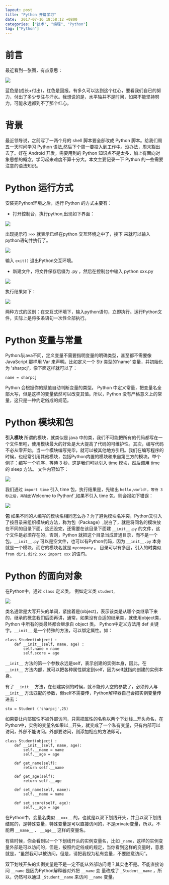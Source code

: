 ```yaml
---
layout: post
title: "Python 开篇学习"
date:  2017-07-16 18:58:12 +0800
categories: ["技术", "编程", "Python"]
tag: ["Python"]
---
```


# 前言
最近看到一张图，有点意思：

![](/assets/images/技术/编程/python/python%20开篇学习/pic1.jpg)

蓝色是(成长+付出)，红色是回报。有多久可以达到这个红心，要看我们自已的努力，付出了多少专注与汗水。我想说的是，水平轴并不是时间，如果不能坚持努力，可能永远都到不了那个红心。

# 背景
最近领导说，之前写了一两个月的 shell 脚本要全部改成 Python 脚本。给我们周五一天时间学习 Python 语法,然后下个周一要投入到工作中。没办法，周末豁出去了。好在 Android 开发，需要用到的 Python 知识点不是太多，加上有面向对象思想的概念，学习起来难度不算十分大。本文主要记录一下 Python 的一些需要注意的语法知识。

# Python 运行方式
安装完Python环境之后，运行 Python 的方式主要有：
- 打开控制台，执行python,出现如下界面：

![](/assets/images/技术/编程/python/python%20开篇学习/pic2.jpg)

出现提示符 `>>>` 就表示已经在python 交互环境之中了，接下
来就可以输入python语句并执行了。

![](/assets/images/技术/编程/python/python%20开篇学习/pic3.jpg)

输入 `exit()` 退出Python交互环境。

- 新建文件，将文件保存后缀为 .py ，然后在控制台中输入 python xxx.py

![](/assets/images/技术/编程/python/python%20开篇学习/pic4.jpg)

执行结果如下：

![](/assets/images/技术/编程/python/python%20开篇学习/pic5.jpg)

两种方式的区别：在交互式环境下，输入python语句，立即执行。运行Python文件，实际上是将多条语句一次性全部执行。

# Python 变量与常量
Python与java不同，定义变量不需要指明变量的明确类型，甚至都不需要像 JavaScript 那样用 Var 来声明。比如定义一个 Str 类型的'name' 变量，并初始化为 'sharpcj'，像下面这样就可以了：

```
name = sharpcj
```

Python 会根据你的赋值自动判断变量的类型。
Python 中定义常量，把变量名全部大写，但是这样的变量依然可以改变其值。所以，Python 没有严格意义上的常量，这只是一种约定俗成的规范。

# Python 模块和包
**引入模块**
所谓的模块，就类似是 java 中的类，我们不可能把所有的代码都写在一个文件里吧，使用模块最大的好处是大大提高了代码的可维护性。其次，编写代码不必从零开始。当一个模块编写完毕，就可以被其他地方引用。我们在编写程序的时候，也经常引用其他模块，包括Python内置的模块和来自第三方的模块。举个例子：编写一个程序，等待 3 秒，这是我们可以引入 time 模块，然后调用 time 的 sleep 方法。
文件内容如下：

![](/assets/images/技术/编程/python/python%20开篇学习/pic6.jpg)

我们通过 `import time` 引入 time 包，执行结果是，先输出 `hello,world!，等待 3 秒之后，再输出`Welcome to Python!`,如果不引入 time 包，则会报如下错误：

![](/assets/images/技术/编程/python/python%20开篇学习/pic7.jpg)

**包**
如果不同的人编写的模块名相同怎么办？为了避免模块名冲突，Python又引入了按目录来组织模块的方法，称为包（Package）,说白了，就是将同名的模块放在不同的目录下面，这还没完，还需要在该目录下面建 `__init__.py` 的文件，这个文件是必须存在的，否则，Python 就把这个目录当成普通目录，而不是一个包。`__init__.py` 可以是空文件，也可以有Python代码，因为 `__init__.py` 本身就是一个模块，而它的模块名就是 `mycompany` 。
目录可以有多层，引入的时类似 `from dir1.dir2.xxx import xxx` 的语句。

# Python 的面向对象
在Python中，通过 `class` 定义类。 例如定义类 `student`,

![](/assets/images/技术/编程/python/python%20开篇学习/pic8.jpg)

类名通常是大写开头的单词，紧接着是(object)，表示该类是从哪个类继承下来的，继承的概念我们后面再讲，通常，如果没有合适的继承类，就使用object类，Python 中所有的类最终都会继承自 object 类。
Python中定义方法用 def 关键字。`__init__` 是一个特殊的方法，可以绑定属性。如：

```
class Student(object) :
    def __init__(self, name, age) :
        self.name = name
        self.score = age
```

`__init__` 方法的第一个参数永远是self，表示创建的实例本身，因此，在 `__init__` 方法内部，就可以把各种属性绑定到self，因为self就指向创建的实例本身。

有了 `__init__` 方法，在创建实例的时候，就不能传入空的参数了，必须传入与 `__init__` 方法匹配的参数，但self不需要传，Python解释器自己会把实例变量传进去：

```
stu = Student ('sharpcj',25)
```

如果要让内部属性不被外部访问，只需把属性的名称以两个下划线__开头命名，在Python中，实例的变量名如果以__开头，就变成了一个私有变量，只有内部可以访问，外部不能访问。外部要访问，则添加相应的方法即可。

```
class Student(object) :
    def __init__(self, name, age):
        self.__name = name
        self.__age = age

    def get_name(self):
        return self.__name

    def get_age(self):
        return self.__age

    def set_name(self, name):
        self.__name = name

    def set_score(self, age):
        self.__age = age
```

在Python中，变量名类似 `__xxx__` 的，也就是以双下划线开头，并且以双下划线结尾的，是特殊变量，特殊变量是可以直接访问的，不是private变量，所以，不能用 `__name__` 、 `__age__` 这样的变量名。

有些时候，你会看到以一个下划线开头的实例变量名，比如 `_name`，这样的实例变量外部是可以访问的，但是，按照约定俗成的规定，当你看到这样的变量时，意思就是，“虽然我可以被访问，但是，请把我视为私有变量，不要随意访问”。

双下划线开头的实例变量是不是一定不能从外部访问呢？其实也不是。不能直接访问 `__name` 是因为Python解释器对外把 `__name` 变 量改成了 `_Student__name` ，所以，仍然可以通过 `_Student__name` 来访问 `__name` 变量。